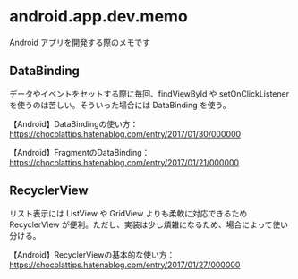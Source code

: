 # android.app.dev.memo
Android アプリを開発する際のメモです

## DataBinding  
データやイベントをセットする際に毎回、findViewById や setOnClickListener を使うのは苦しい。そういった場合には DataBinding を使う。

【Android】DataBindingの使い方：  
https://chocolattips.hatenablog.com/entry/2017/01/30/000000

【Android】FragmentのDataBinding：  
https://chocolattips.hatenablog.com/entry/2017/01/21/000000

## RecyclerView  
リスト表示には ListView や GridView よりも柔軟に対応できるため RecyclerView が便利。ただし、実装は少し煩雑になるため、場合によって使い分ける。

【Android】RecyclerViewの基本的な使い方：  
https://chocolattips.hatenablog.com/entry/2017/01/27/000000
